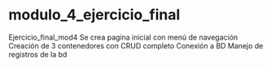 # modulo_4_ejercicio_final

Ejercicio_final_mod4
Se crea pagina inicial con menú de navegación
Creación de 3 contenedores con CRUD completo
Conexión a BD
Manejo de registros de la bd

